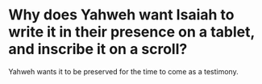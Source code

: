 # Why does Yahweh want Isaiah to write it in their presence on a tablet, and inscribe it on a scroll?

Yahweh wants it to be preserved for the time to come as a testimony.
